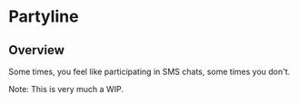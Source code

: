 # Partyline

## Overview

Some times, you feel like participating in SMS chats, some times you don't.

Note: This is very much a WIP.
